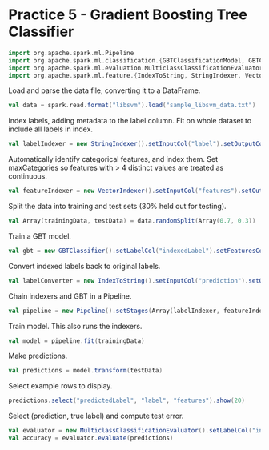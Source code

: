 # Practice 5 - Gradient Boosting Tree Classifier


``` scala
import org.apache.spark.ml.Pipeline
import org.apache.spark.ml.classification.{GBTClassificationModel, GBTClassifier}
import org.apache.spark.ml.evaluation.MulticlassClassificationEvaluator
import org.apache.spark.ml.feature.{IndexToString, StringIndexer, VectorIndexer}
```

Load and parse the data file, converting it to a DataFrame.
``` scala
val data = spark.read.format("libsvm").load("sample_libsvm_data.txt")
```

Index labels, adding metadata to the label column.
Fit on whole dataset to include all labels in index.
``` scala
val labelIndexer = new StringIndexer().setInputCol("label").setOutputCol("indexedLabel").fit(data)
``` 


Automatically identify categorical features, and index them.
Set maxCategories so features with > 4 distinct values are treated as continuous.
``` scala
val featureIndexer = new VectorIndexer().setInputCol("features").setOutputCol("indexedFeatures").setMaxCategories(4).fit(data)
```

Split the data into training and test sets (30% held out for testing).
``` scala
val Array(trainingData, testData) = data.randomSplit(Array(0.7, 0.3))
```

Train a GBT model.
``` scala
val gbt = new GBTClassifier().setLabelCol("indexedLabel").setFeaturesCol("indexedFeatures").setMaxIter(10).setFeatureSubsetStrategy("auto")
```

Convert indexed labels back to original labels.
``` scala
val labelConverter = new IndexToString().setInputCol("prediction").setOutputCol("predictedLabel").setLabels(labelIndexer.labels)
```

Chain indexers and GBT in a Pipeline.
``` scala
val pipeline = new Pipeline().setStages(Array(labelIndexer, featureIndexer, gbt, labelConverter))
```

Train model. This also runs the indexers.
``` scala
val model = pipeline.fit(trainingData)
```

Make predictions.
``` scala
val predictions = model.transform(testData)
```

Select example rows to display.
``` scala
predictions.select("predictedLabel", "label", "features").show(20)
```

Select (prediction, true label) and compute test error.
``` scala
val evaluator = new MulticlassClassificationEvaluator().setLabelCol("indexedLabel").setPredictionCol("prediction").setMetricName("accuracy")
val accuracy = evaluator.evaluate(predictions)
